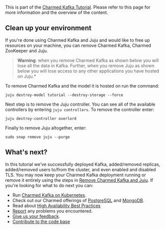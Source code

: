 This is part of the [Charmed Kafka Tutorial](/t/charmed-kafka-tutorial-overview/10571). Please refer to this page for more information and the overview of the content. 

## Clean up your environment 

If you're done using Charmed Kafka and Juju and would like to free up resources on your machine, you can remove Charmed Kafka, Charmed ZooKeeper and Juju. 

> **Warning**: when you remove Charmed Kafka as shown below you will lose all the data in Kafka. Further, when you remove Juju as shown below you will lose access to any other applications you have hosted on Juju.*

To remove Charmed Kafka and the model it is hosted on run the command:

```shell
juju destroy-model tutorial --destroy-storage --force
```

Next step is to remove the Juju controller. You can see all of the available controllers by entering `juju controllers`. To remove the controller enter:

```shell
juju destroy-controller overlord
```

Finally to remove Juju altogether, enter:

```shell
sudo snap remove juju --purge
```

## What's next?

In this tutorial we've successfully deployed Kafka, added/removed replicas, added/removed users to/from the cluster, and even enabled and disabled TLS. 
You may now keep your Charmed Kafka deployment running or remove it entirely using the steps in [Remove Charmed Kafka and Juju](#remove-charmed-kafka-and-juju). 
If you're looking for what to do next you can:
- Run [Charmed Kafka on Kubernetes](https://github.com/canonical/kafka-k8s-operator).
- Check out our Charmed offerings of [PostgreSQL](https://charmhub.io/postgresql?channel=edge) and [MongoDB](https://charmhub.io/mongodb?channel=5/edge).
- Read about [High Availability Best Practices](https://canonical.com/blog/database-high-availability)
- [Report](https://github.com/canonical/kafka-operator/issues) any problems you encountered.
- [Give us your feedback](https://matrix.to/#/#charmhub-data-platform:ubuntu.com).
- [Contribute to the code base](https://github.com/canonical/kafka-operator)